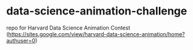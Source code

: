 # data-science-animation-challenge
repo for Harvard Data Science Animation Contest (https://sites.google.com/view/harvard-data-science-animation/home?authuser=0)
